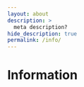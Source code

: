 ```yaml
---
layout: about
description: >
  meta description?
hide_description: true
permalink: /info/
---
```


# Information

<!--author-->